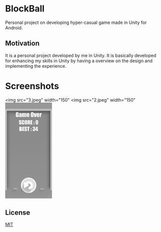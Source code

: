 # BlockBall
Personal project on developing hyper-casual game made in Unity for Android.

## Motivation
It is a personal project developed by me in Unity. It is basically developed for enhancing my skills in Unity by having a overview on the design and implementing the experience.

# Screenshots
<img src="3.jpeg" width="150" 
<img src="2.jpeg" width="150" 
<img src="1.jpeg" width="150" >

## License
[MIT](https://choosealicense.com/licenses/mit/)
